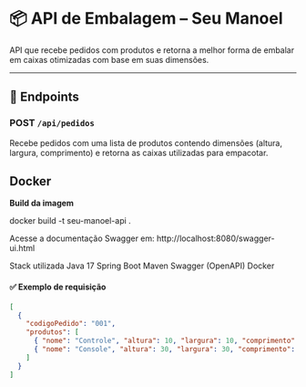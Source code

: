 # 📦 API de Embalagem – Seu Manoel

API que recebe pedidos com produtos e retorna a melhor forma de embalar em caixas otimizadas com base em suas dimensões.

---

## 🚀 Endpoints

### POST `/api/pedidos`

Recebe pedidos com uma lista de produtos contendo dimensões (altura, largura, comprimento) e retorna as caixas utilizadas para empacotar.

## Docker

**Build da imagem**

docker build -t seu-manoel-api .

Acesse a documentação Swagger em:
http://localhost:8080/swagger-ui.html

Stack utilizada
Java 17
Spring Boot
Maven
Swagger (OpenAPI)
Docker

#### ✅ Exemplo de requisição

```json
[
  {
    "codigoPedido": "001",
    "produtos": [
      { "nome": "Controle", "altura": 10, "largura": 10, "comprimento": 10 },
      { "nome": "Console", "altura": 30, "largura": 30, "comprimento": 20 }
    ]
  }
]



